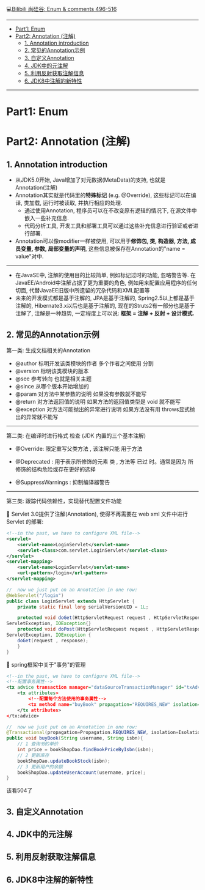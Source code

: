:computer:[Bilibili 尚硅谷: Enum & comments 496-516](https://www.bilibili.com/video/BV1Kb411W75N?p=498)

---
- [Part1: Enum](#part1-enum)
- [Part2: Annotation (注解)](#part2-annotation-注解)
  - [1. Annotation introduction](#1-annotation-introduction)
  - [2. 常见的Annotation示例](#2-常见的annotation示例)
  - [3. 自定义Annotation](#3-自定义annotation)
  - [4. JDK中的元注解](#4-jdk中的元注解)
  - [5. 利用反射获取注解信息](#5-利用反射获取注解信息)
  - [6. JDK8中注解的新特性](#6-jdk8中注解的新特性)


---
# Part1: Enum


# Part2: Annotation (注解)
## 1. Annotation introduction
+ 从JDK5.0开始, Java增加了对元数据(MetaData)的支持, 也就是Annotation(注解)
+ Annotation其实就是代码里的**特殊标记** (e.g. @Override), 这些标记可以在编译, 类加载, 运行时被读取, 并执行相应的处理. 
  + 通过使用Annotation, 程序员可以在不改变原有逻辑的情况下, 在源文件中嵌入一些补充信息. 
  + 代码分析工具, 开发工具和部署工具可以通过这些补充信息进行验证或者进行部署.
+ Annotation可以像modifier一样被使用, 可以用于**修饰包, 类, 构造器, 方法, 成员变量, 参数, 局部变量的声明**, 这些信息被保存在Annotation的"name = value"对中.

---
+ 在JavaSE中, 注解的使用目的比较简单, 例如标记过时的功能, 忽略警告等. 在JavaEE/Android中注解占据了更为重要的角色, 例如用来配置应用程序的任何切面, 代替JavaEE旧版中所遗留的冗杂代码和XML配置等
+ 未来的开发模式都是基于注解的, JPA是基于注解的, Spring2.5以上都是基于注解的, Hibernate3.x以后也是基于注解的, 现在的Struts2有一部分也是基于注解了, 注解是一种趋势, 一定程度上可以说: **框架 = 注解 + 反射 + 设计模式.**


## 2. 常见的Annotation示例
第一类: 生成文档相关的Annotation
+ @author 标明开发该类模块的作者 多个作者之间使用 分割
+ @version 标明该类模块的版本
+ @see 参考转向 也就是相关主题
+ @since 从哪个版本开始增加的
+ @param 对方法中某参数的说明 如果没有参数就不能写
+ @return 对方法返回值的说明 如果方法的返回值类型是 void 就不能写
+ @exception 对方法可能抛出的异常进行说明 如果方法没有用 throws显式抛出的异常就不能写

---
第二类: 在编译时进行格式 检查 (JDK 内置的三个基本注解)
+ @Override: 限定重写父类方法 , 该注解只能 用于方法

+ @Deprecated : 用于表示所修饰的元素 类 , 方法等 已过 时。通常是因为
所修饰的结构危险或存在更好的选择

+ @SuppressWarnings : 抑制编译器警告

---
第三类: 跟踪代码依赖性，实现替代配置文件功能

:gem: Servlet 3.0提供了注解(Annotation), 使得不再需要在 web xml 文件中进行 Servlet 的部署: 

```xml
<!--in the past, we have to configure XML file-->
<servlet>
    <servlet-name>LoginServlet</servlet-name>
    <servlet-class>com.servlet.LoginServlet</servlet-class>
</servlet>
<servlet-mapping>
    <servlet-name>LoginServlet</servlet-name>
    <url-pattern>/login</url-pattern>
</servlet-mapping>
```

```java
//  now we just put on an Annotation in one row:
@WebServlet("/login")
public class LoginServlet extends HttpServlet {
    private static final long serialVersionUID = 1L;

    protected void doGet(HttpServletRequest request , HttpServletResponse response ) throws
ServletException, IOException{}
    protected void doPost(HttpServletRequest request , HttpServletResponse response ) throws
ServletException, IOException {
    doGet(request , response);
    }
}
```

:gem: spring框架中关于"事务"的管理


```xml
<!--in the past, we have to configure XML file-->
<!--配置事务属性-->
<tx advice transaction manager="dataSourceTransactionManager" id="txAdvice">
    <tx attributes>
        <!--配置每个方法使用的事务属性-->
        <tx method name="buyBook" propagation="REQUIRES_NEW" isolation="READ_COMMITTED" read-only="false" timeout="3"/>
    </tx attributes>
</tx:advice>
```

```java
//  now we just put on an Annotation in one row:
@Transactional(propagation=Propagation.REQUIRES_NEW, isolation=Isolation.READ_COMMITTED,readOnly=false, timeout=3)
public void buyBook(String username, String isbn){
    // 1 查询书的单价
    int price = bookShopDao.findBookPriceByIsbn(isbn);
    // 2 更新库存
    bookShopDao.updateBookStock(isbn);
    // 3 更新用户的余额
    bookShopDao.updateUserAccount(username, price);
}
```

该看504了

## 3. 自定义Annotation




## 4. JDK中的元注解





## 5. 利用反射获取注解信息





## 6. JDK8中注解的新特性


